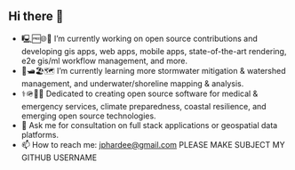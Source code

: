 ## Hi there 👋

- 🖳🆓🌐🤖 I’m currently working on open source contributions and developing gis apps, web apps, mobile apps, state-of-the-art rendering, e2e gis/ml workflow management, and more.
- 🌊🛥️🏖️🗺️ I’m currently learning more stormwater mitigation & watershed management, and underwater/shoreline mapping & analysis.
- ⚕️🪖🧯🪸 Dedicated to creating open source software for medical & emergency services, climate preparedness, coastal resilience, and emerging open source technologies.
- 💬 Ask me for consultation on full stack applications or geospatial data platforms.
- 📫 How to reach me: jphardee@gmail.com PLEASE MAKE SUBJECT MY GITHUB USERNAME
<!--
**jph6366/jph6366** is a ✨ _special_ ✨ repository because its `README.md` (this file) appears on your GitHub profile.

Here are some ideas to get you started:

-->
